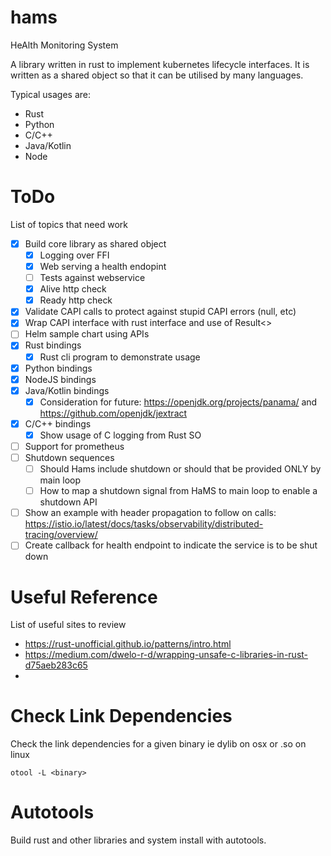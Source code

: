 # hams
HeAlth Monitoring System

A library written in rust to implement kubernetes lifecycle interfaces. It is written as a shared object so that it can be utilised by many languages.

Typical usages are:
* Rust
* Python
* C/C++
* Java/Kotlin
* Node

# ToDo

List of topics that need work

* [x] Build core library as shared object
  * [x] Logging over FFI
  * [x] Web serving a health endopint
  * [ ] Tests against webservice
  * [x] Alive http check
  * [x] Ready http check
* [x] Validate CAPI calls to protect against stupid CAPI errors (null, etc)
* [x] Wrap CAPI interface with rust interface and use of Result<>
* [ ] Helm sample chart using APIs
* [x] Rust bindings
  * [x] Rust cli program to demonstrate usage
* [x] Python bindings
* [x] NodeJS bindings
* [x] Java/Kotlin bindings
  * [x] Consideration for future: https://openjdk.org/projects/panama/ and https://github.com/openjdk/jextract
* [x] C/C++ bindings
  * [x] Show usage of C logging from Rust SO
* [ ] Support for prometheus
* [ ] Shutdown sequences
  * [ ] Should Hams include shutdown or should that be provided ONLY by main loop
  * [ ] How to map a shutdown signal from HaMS to main loop to enable a shutdown API
* [ ] Show an example with header propagation to follow on calls: https://istio.io/latest/docs/tasks/observability/distributed-tracing/overview/
* [ ] Create callback for health endpoint to indicate the service is to be shut down

# Useful Reference
List of useful sites to review
* https://rust-unofficial.github.io/patterns/intro.html
* https://medium.com/dwelo-r-d/wrapping-unsafe-c-libraries-in-rust-d75aeb283c65
*

# Check Link Dependencies
Check the link dependencies for a given binary ie dylib on osx or .so on linux

    otool -L <binary>

# Autotools

Build rust and other libraries and system install with autotools.
